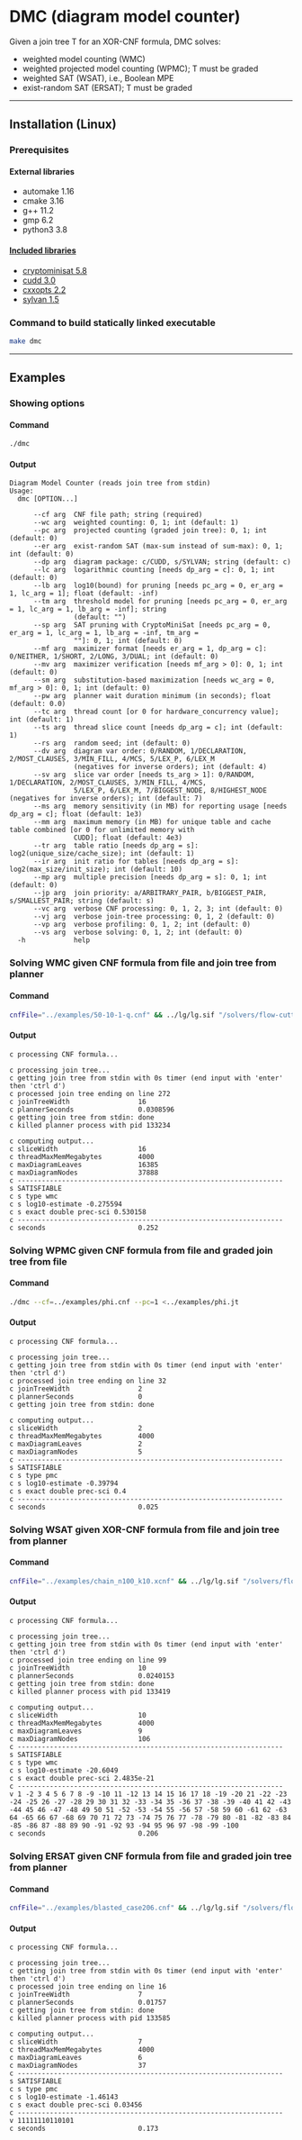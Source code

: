 # DMC (diagram model counter)
Given a join tree T for an XOR-CNF formula, DMC solves:
- weighted model counting (WMC)
- weighted projected model counting (WPMC); T must be graded
- weighted SAT (WSAT), i.e., Boolean MPE
- exist-random SAT (ERSAT); T must be graded

--------------------------------------------------------------------------------

## Installation (Linux)

### Prerequisites
#### External libraries
- automake 1.16
- cmake 3.16
- g++ 11.2
- gmp 6.2
- python3 3.8
#### [Included libraries](../addmc/libraries/)
- [cryptominisat 5.8](https://github.com/msoos/cryptominisat)
- [cudd 3.0](https://github.com/ivmai/cudd)
- [cxxopts 2.2](https://github.com/jarro2783/cxxopts)
- [sylvan 1.5](https://github.com/trolando/sylvan)

### Command to build statically linked executable
```bash
make dmc
```

--------------------------------------------------------------------------------

## Examples

### Showing options
#### Command
```bash
./dmc
```
#### Output
```
Diagram Model Counter (reads join tree from stdin)
Usage:
  dmc [OPTION...]

      --cf arg  CNF file path; string (required)
      --wc arg  weighted counting: 0, 1; int (default: 1)
      --pc arg  projected counting (graded join tree): 0, 1; int (default: 0)
      --er arg  exist-random SAT (max-sum instead of sum-max): 0, 1; int (default: 0)
      --dp arg  diagram package: c/CUDD, s/SYLVAN; string (default: c)
      --lc arg  logarithmic counting [needs dp_arg = c]: 0, 1; int (default: 0)
      --lb arg  log10(bound) for pruning [needs pc_arg = 0, er_arg = 1, lc_arg = 1]; float (default: -inf)
      --tm arg  threshold model for pruning [needs pc_arg = 0, er_arg = 1, lc_arg = 1, lb_arg = -inf]; string
                (default: "")
      --sp arg  SAT pruning with CryptoMiniSat [needs pc_arg = 0, er_arg = 1, lc_arg = 1, lb_arg = -inf, tm_arg =
                ""]: 0, 1; int (default: 0)
      --mf arg  maximizer format [needs er_arg = 1, dp_arg = c]: 0/NEITHER, 1/SHORT, 2/LONG, 3/DUAL; int (default: 0)
      --mv arg  maximizer verification [needs mf_arg > 0]: 0, 1; int (default: 0)
      --sm arg  substitution-based maximization [needs wc_arg = 0, mf_arg > 0]: 0, 1; int (default: 0)
      --pw arg  planner wait duration minimum (in seconds); float (default: 0.0)
      --tc arg  thread count [or 0 for hardware_concurrency value]; int (default: 1)
      --ts arg  thread slice count [needs dp_arg = c]; int (default: 1)
      --rs arg  random seed; int (default: 0)
      --dv arg  diagram var order: 0/RANDOM, 1/DECLARATION, 2/MOST_CLAUSES, 3/MIN_FILL, 4/MCS, 5/LEX_P, 6/LEX_M
                (negatives for inverse orders); int (default: 4)
      --sv arg  slice var order [needs ts_arg > 1]: 0/RANDOM, 1/DECLARATION, 2/MOST_CLAUSES, 3/MIN_FILL, 4/MCS,
                5/LEX_P, 6/LEX_M, 7/BIGGEST_NODE, 8/HIGHEST_NODE (negatives for inverse orders); int (default: 7)
      --ms arg  memory sensitivity (in MB) for reporting usage [needs dp_arg = c]; float (default: 1e3)
      --mm arg  maximum memory (in MB) for unique table and cache table combined [or 0 for unlimited memory with
                CUDD]; float (default: 4e3)
      --tr arg  table ratio [needs dp_arg = s]: log2(unique_size/cache_size); int (default: 1)
      --ir arg  init ratio for tables [needs dp_arg = s]: log2(max_size/init_size); int (default: 10)
      --mp arg  multiple precision [needs dp_arg = s]: 0, 1; int (default: 0)
      --jp arg  join priority: a/ARBITRARY_PAIR, b/BIGGEST_PAIR, s/SMALLEST_PAIR; string (default: s)
      --vc arg  verbose CNF processing: 0, 1, 2, 3; int (default: 0)
      --vj arg  verbose join-tree processing: 0, 1, 2 (default: 0)
      --vp arg  verbose profiling: 0, 1, 2; int (default: 0)
      --vs arg  verbose solving: 0, 1, 2; int (default: 0)
  -h            help
```

### Solving WMC given CNF formula from file and join tree from planner
#### Command
```bash
cnfFile="../examples/50-10-1-q.cnf" && ../lg/lg.sif "/solvers/flow-cutter-pace17/flow_cutter_pace17 -p 100" <$cnfFile | ./dmc --cf=$cnfFile
```
#### Output
```
c processing CNF formula...

c processing join tree...
c getting join tree from stdin with 0s timer (end input with 'enter' then 'ctrl d')
c processed join tree ending on line 272
c joinTreeWidth                 16
c plannerSeconds                0.0308596
c getting join tree from stdin: done
c killed planner process with pid 133234

c computing output...
c sliceWidth                    16
c threadMaxMemMegabytes         4000
c maxDiagramLeaves              16385
c maxDiagramNodes               37888
c ------------------------------------------------------------------
s SATISFIABLE
c s type wmc
c s log10-estimate -0.275594
c s exact double prec-sci 0.530158
c ------------------------------------------------------------------
c seconds                       0.252
```

### Solving WPMC given CNF formula from file and graded join tree from file
#### Command
```bash
./dmc --cf=../examples/phi.cnf --pc=1 <../examples/phi.jt
```
#### Output
```
c processing CNF formula...

c processing join tree...
c getting join tree from stdin with 0s timer (end input with 'enter' then 'ctrl d')
c processed join tree ending on line 32
c joinTreeWidth                 2
c plannerSeconds                0
c getting join tree from stdin: done

c computing output...
c sliceWidth                    2
c threadMaxMemMegabytes         4000
c maxDiagramLeaves              2
c maxDiagramNodes               5
c ------------------------------------------------------------------
s SATISFIABLE
c s type pmc
c s log10-estimate -0.39794
c s exact double prec-sci 0.4
c ------------------------------------------------------------------
c seconds                       0.025
```

### Solving WSAT given XOR-CNF formula from file and join tree from planner
#### Command
```bash
cnfFile="../examples/chain_n100_k10.xcnf" && ../lg/lg.sif "/solvers/flow-cutter-pace17/flow_cutter_pace17 -p 100" <$cnfFile | ./dmc --cf=$cnfFile --er=1 --lc=1 --mf=2
```
#### Output
```
c processing CNF formula...

c processing join tree...
c getting join tree from stdin with 0s timer (end input with 'enter' then 'ctrl d')
c processed join tree ending on line 99
c joinTreeWidth                 10
c plannerSeconds                0.0240153
c getting join tree from stdin: done
c killed planner process with pid 133419

c computing output...
c sliceWidth                    10
c threadMaxMemMegabytes         4000
c maxDiagramLeaves              9
c maxDiagramNodes               106
c ------------------------------------------------------------------
s SATISFIABLE
c s type wmc
c s log10-estimate -20.6049
c s exact double prec-sci 2.4835e-21
c ------------------------------------------------------------------
v 1 -2 3 4 5 6 7 8 -9 -10 11 -12 13 14 15 16 17 18 -19 -20 21 -22 -23 -24 -25 26 -27 -28 29 30 31 32 -33 -34 35 -36 37 -38 -39 -40 41 42 -43 -44 45 46 -47 -48 49 50 51 -52 -53 -54 55 -56 57 -58 59 60 -61 62 -63 64 -65 66 67 -68 69 70 71 72 73 -74 75 76 77 -78 -79 80 -81 -82 -83 84 -85 -86 87 -88 89 90 -91 -92 93 -94 95 96 97 -98 -99 -100
c seconds                       0.206
```

### Solving ERSAT given CNF formula from file and graded join tree from planner
#### Command
```bash
cnfFile="../examples/blasted_case206.cnf" && ../lg/lg.sif "/solvers/flow-cutter-pace17/flow_cutter_pace17 -p 100" <$cnfFile | ./dmc --cf=$cnfFile --pc=1 --er=1 --mf=1
```
#### Output
```
c processing CNF formula...

c processing join tree...
c getting join tree from stdin with 0s timer (end input with 'enter' then 'ctrl d')
c processed join tree ending on line 16
c joinTreeWidth                 7
c plannerSeconds                0.01757
c getting join tree from stdin: done
c killed planner process with pid 133585

c computing output...
c sliceWidth                    7
c threadMaxMemMegabytes         4000
c maxDiagramLeaves              6
c maxDiagramNodes               37
c ------------------------------------------------------------------
s SATISFIABLE
c s type pmc
c s log10-estimate -1.46143
c s exact double prec-sci 0.03456
c ------------------------------------------------------------------
v 11111110110101
c seconds                       0.173
```

